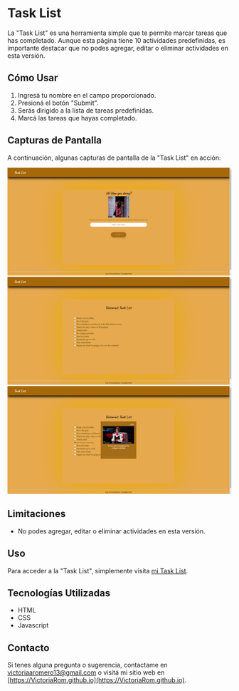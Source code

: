 # Task List
La "Task List" es una herramienta simple que te permite marcar tareas que has completado. Aunque esta página tiene 10 actividades predefinidas, es importante destacar que no podes agregar, editar o eliminar actividades en esta versión.

## Cómo Usar
1. Ingresá tu nombre en el campo proporcionado.
2. Presioná el botón "Submit".
3. Serás dirigido a la lista de tareas predefinidas.
4. Marcá las tareas que hayas completado.

## Capturas de Pantalla
A continuación, algunas capturas de pantalla de la "Task List" en acción:

![Tareas Pendientes](https://github.com/VictoriaRom/Task-List/blob/master/caps/2023-11-03_21h37_03.png)
![Tareas Completadas](https://github.com/VictoriaRom/Task-List/blob/master/caps/2023-11-03_21h37_14.png)
![Mensaje de Confirmación](https://github.com/VictoriaRom/Task-List/blob/master/caps/2023-11-03_21h37_30.png)

## Limitaciones
- No podes agregar, editar o eliminar actividades en esta versión.

## Uso
Para acceder a la "Task List", simplemente visita [mi Task List](https://victoriarom.github.io/Task-List/).

## Tecnologías Utilizadas
- HTML
- CSS
- Javascript

## Contacto
Si tenes alguna pregunta o sugerencia, contactame en [victoriaaromero13@gmail.com](mailto:victoriaaromero13@gmail.com) o visitá mi sitio web en [https://VictoriaRom.github.io](https://VictoriaRom.github.io).
